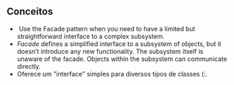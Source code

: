 ## Conceitos
-  Use the Facade pattern when you need to have a limited but straightforward interface to a complex subsystem.
-  _Facade_ defines a simplified interface to a subsystem of objects, but it doesn’t introduce any new functionality. The subsystem itself is unaware of the facade. Objects within the subsystem can communicate directly.
- Oferece um "interface" simples para diversos tipos de classes (:.
